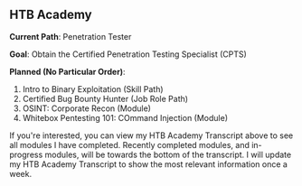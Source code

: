HTB Academy
----------
**Current Path**: Penetration Tester

**Goal**: Obtain the Certified Penetration Testing Specialist (CPTS)

**Planned (No Particular Order)**: 
1. Intro to Binary Exploitation (Skill Path)
2. Certified Bug Bounty Hunter (Job Role Path)
3. OSINT: Corporate Recon (Module)
4. Whitebox Pentesting 101: COmmand Injection (Module)

If you're interested, you can view my HTB Academy Transcript above to see all modules I have completed. Recently completed modules, and in-progress modules, will be towards the bottom of the transcript. I will update my HTB Academy Transcript to show the most relevant information once a week.